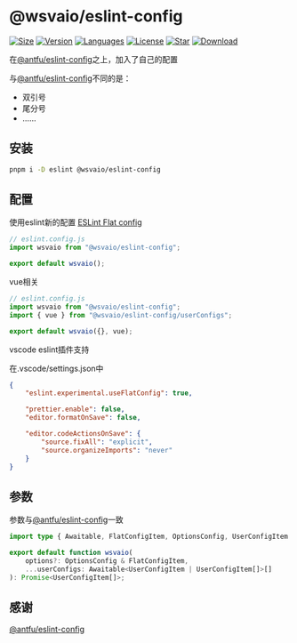 # @wsvaio/eslint-config

[![Size](https://img.shields.io/bundlephobia/minzip/@wsvaio/eslint-config/latest)](https://www.npmjs.com/package/@wsvaio/eslint-config) [![Version](https://img.shields.io/npm/v/@wsvaio/eslint-config)](https://www.npmjs.com/package/@wsvaio/eslint-config) [![Languages](https://img.shields.io/github/languages/top/wsvaio/mylint-config)](https://www.npmjs.com/package/@wsvaio/eslint-config) [![License](https://img.shields.io/npm/l/@wsvaio/eslint-config)](https://www.npmjs.com/package/@wsvaio/eslint-config) [![Star](https://img.shields.io/github/stars/wsvaio/mylint-config)](https://github.com/wsvaio/mylint-config) [![Download](https://img.shields.io/npm/dm/@wsvaio/eslint-config)](https://www.npmjs.com/package/@wsvaio/eslint-config)

在[@antfu/eslint-config](https://github.com/antfu/eslint-config)之上，加入了自己的配置

与[@antfu/eslint-config](https://github.com/antfu/eslint-config)不同的是：

- 双引号
- 尾分号
- ……

## 安装

```bash
pnpm i -D eslint @wsvaio/eslint-config
```

## 配置

使用eslint新的配置 [ESLint Flat config](https://eslint.org/docs/latest/use/configure/configuration-files-new)

```javascript
// eslint.config.js
import wsvaio from "@wsvaio/eslint-config";

export default wsvaio();
```

vue相关

```javascript
// eslint.config.js
import wsvaio from "@wsvaio/eslint-config";
import { vue } from "@wsvaio/eslint-config/userConfigs";

export default wsvaio({}, vue);
```

vscode eslint插件支持

在.vscode/settings.json中

```json
{
	"eslint.experimental.useFlatConfig": true,

	"prettier.enable": false,
	"editor.formatOnSave": false,

	"editor.codeActionsOnSave": {
		"source.fixAll": "explicit",
		"source.organizeImports": "never"
	}
}
```

## 参数

参数与[@antfu/eslint-config](https://github.com/antfu/eslint-config)一致

```typescript
import type { Awaitable, FlatConfigItem, OptionsConfig, UserConfigItem } from "@antfu/eslint-config";

export default function wsvaio(
	options?: OptionsConfig & FlatConfigItem,
	...userConfigs: Awaitable<UserConfigItem | UserConfigItem[]>[]
): Promise<UserConfigItem[]>;
```

## 感谢

[@antfu/eslint-config](https://github.com/antfu/eslint-config)
